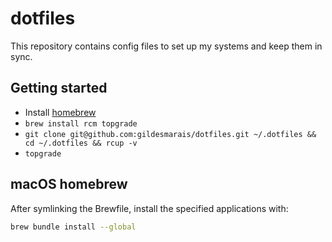 # dotfiles

This repository contains config files to set up my systems and keep them in sync.

## Getting started

- Install [homebrew](https://brew.sh/)
- `brew install rcm topgrade`
- `git clone git@github.com:gildesmarais/dotfiles.git ~/.dotfiles && cd ~/.dotfiles && rcup -v`
- `topgrade`

## macOS homebrew

After symlinking the Brewfile, install the specified applications with:

```sh
brew bundle install --global
```
